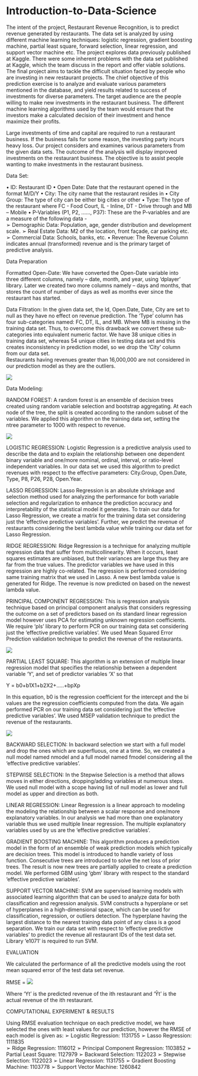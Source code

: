 # Introduction-to-Data-Science

The intent of the project, Restaurant Revenue Recognition, is to predict revenue generated by restaurants. The data set is analyzed by using different machine learning techniques: logistic regression, gradient boosting machine, partial least square, forward selection, linear regression, and support vector machine etc. The project explores data previously published at Kaggle. There were some inherent problems with the data set published at Kaggle, which the team discuss in the report and offer viable solutions. 
The final project aims to tackle the difficult situation faced by people who are investing in new restaurant projects. The chief objective of this prediction exercise is to analyze and evaluate various parameters mentioned in the database, and yield results related to success of investments for diverse parameters. The target audience are the people willing to make new investments in the restaurant business. The different machine learning algorithms used by the team would ensure that the investors make a calculated decision of their investment and hence maximize their profits. 

Large investments of time and capital are required to run a restaurant business. If the business fails for some reason, the investing party incurs heavy loss. Our project considers and examines various parameters from the given data sets. The outcome of the analysis will display improved investments on the restaurant business. The objective is to assist people wanting to make investments in the restaurant business. 

Data Set:

• ID: Restaurant ID
• Open Date: Date that the restaurant opened in the format M/D/Y 
• City: The city name that the restaurant resides in 
• City Group: The type of city can be either big cities or other 
• Type: The type of the restaurant where FC - Food Court, IL - Inline, DT - Drive through and MB – Mobile 
• P-Variables (P1, P2, ......, P37): These are the P-variables and are a measure of the following data -  
➢ Demographic Data: Population, age, gender distribution and development scale. 
➢ Real Estate Data: M2 of the location, front façade, car parking etc. 
➢ Commercial Data: Schools, banks, etc. 
• Revenue: The Revenue Column indicates annual (transformed) revenue and is the primary target of predictive analysis. 

Data Preparation 

Formatted Open-Date: We have converted the Open-Date variable into three different columns, namely – date, month, and year, using ‘dplayer’ library. Later we created two more columns namely – days and months, that stores the count of number of days as well as months ever since the restaurant has started.

Data Filtration: In the given data set, the Id, Open.Date, Date, City are set to null as they have no effect on revenue prediction. The ‘Type’ column has four sub-categories named: FC, DT, IL, and MB. Where MB is missing in the training data set. Thus, to overcome this drawback we convert these sub-categories into equivalent numeric factor. We have 38 unique cities in training data set, whereas 54 unique cities in testing data set and this creates inconsistency in prediction model, so we drop the ‘City’ column from our data set.  
Restaurants having revenues greater than 16,000,000 are not considered in our prediction model as they are the outliers. 

![](Data_Filtration.PNG)
 
Data Modeling:

RANDOM FOREST: A random forest is an ensemble of decision trees created using random variable selection and bootstrap aggregating. At each node of the tree, the split is created according to the random subset of the variables. We applied this algorithm on the training data set, setting the ntree parameter to 1000 with respect to revenue. 

![](Random_Forest.PNG)


LOGISTIC REGRESSION: Logistic Regression is a predictive analysis used to describe the data and to explain the relationship between one dependent binary variable and one/more nominal, ordinal, interval, or ratio-level independent variables. In our data set we used this algorithm to predict revenues with respect to the effective parameters: City.Group, Open.Date, Type, P8, P26, P28, Open.Year. 


LASSO REGRESSION: Lasso Regression is an absolute shrinkage and selection method used for analyzing the performance for both variable selection and regularization to enhance the prediction accuracy and interpretability of the statistical model it generates. To train our data for Lasso Regression, we create a matrix for the training data set considering just the ‘effective predictive variables’. Further, we predict the revenue of restaurants considering the best lambda value while training our data set for Lasso Regression. 


RIDGE REGRESSION: Ridge Regression is a technique for analyzing multiple regression data that suffer from multicollinearity. When it occurs, least squares estimates are unbiased, but their variances are large thus they are far from the true values. The predictor variables we have used in this regression are highly co-related. The regression is performed considering same training matrix that we used in Lasso. A new best lambda value is generated for Ridge. The revenue is now predicted on based on the newest lambda value. 


PRINCIPAL COMPONENT REGRESSION: This is regression analysis technique based on principal component analysis that considers regressing the outcome on a set of predictors based on its standard linear regression model however uses PCA for estimating unknown regression coefficients. We require ‘pls’ library to perform PCR on our training data set considering just the ‘effective predictive variables’. We used Mean Squared Error Prediction validation technique to predict the revenue of the restaurants. 

![](PCR.PNG)


PARTIAL LEAST SQUARE: This algorithm is an extension of multiple linear regression model that specifies the relationship between a dependent variable ‘Y’, and set of predictor variables ‘X’ so that  

Y = b0+b1X1+b2X2+…..+bpXp 

In this equation, b0 is the regression coefficient for the intercept and the bi values are the regression coefficients computed from the data. We again performed PCR on our training data set considering just the ‘effective predictive variables’. We used MSEP validation technique to predict the revenue of the restaurants. 

![](PLS.PNG)


BACKWARD SELECTION: In backward selection we start with a full model and drop the ones which are superfluous, one at a time. So, we created a null model named nmodel and a full model named fmodel considering all the ‘effective predictive variables’. 


STEPWISE SELECTION: In the Stepwise Selection is a method that allows moves in either directions, dropping/adding variables at numerous steps. We used null model with a scope having list of null model as lower and full model as upper and direction as both. 


LINEAR REGRESSION: Linear Regression is a linear approach to modeling the modeling the relationship between a scalar response and one/more explanatory variables. In our analysis we had more than one explanatory variable thus we used multiple linear regression. The multiple explanatory variables used by us are the ‘effective predictive variables’. 


GRADIENT BOOSTING MACHINE: This algorithm produces a prediction model in the form of an ensemble of weak prediction models which typically are decision trees. This model is introduced to handle variety of loss function. Consecutive trees are introduced to solve the net loss of prior trees. The result is now new trees are partially applied to create a prediction model. We performed GBM using ‘gbm’ library with respect to the standard ‘effective predictive variables’.


SUPPORT VECTOR MACHINE:  SVM are supervised learning models with associated learning algorithm that can be used to analyze data for both classification and regression analysis. SVM constructs a hyperplane or set of hyperplanes in a high-dimensional space, which can be used for classification, regression, or outliers detection. The hyperplane having the largest distance to the nearest training data point of any class is a good separation. We train our data set with respect to ‘effective predictive variables’ to predict the revenue all restaurant IDs of the test data set. Library ‘e1071’ is required to run SVM. 


EVALUATION

We calculated the performance of all the predictive models using the root mean squared error of the test data set revenue.

RMSE =  ![](RMSE.PNG)

Where ‘Yt’ is the predicted revenue of the ith restaurant and ‘Ŷt’ is the actual revenue of the ith restaurant. 

COMPUTATIONAL EXPERIMENT & RESULTS

Using RMSE evaluation technique on each predictive model, we have selected the ones with least values for our prediction, however the RMSE of each model is given as: 
➢ Logistic Regression: 1131755 
➢ Lasso Regression: 1111835   
➢ Ridge Regression: 1116012 
➢ Principal Component Regression: 1103852 
➢ Partial Least Square: 1127979 
➢ Backward Selection: 1122023 
➢ Stepwise Selection: 1122023 
➢ Linear Regression: 1131755 
➢ Gradient Boosting Machine: 1103778 
➢ Support Vector Machine: 1260842 
